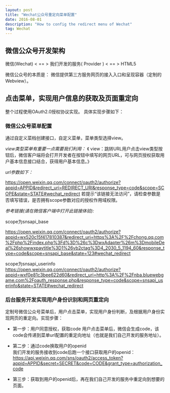 ```yaml
---
layout: post
title: "Wechat公众号重定向菜单配置"
date: 2016-08-01 
description: "How to config the redirect menu of Wechat"
tag: Wechat
---   
```


## 微信公众号开发架构

微信(Wechat) < == > 我们开发的服务( Provider ) < == > HTML5

微信公众号的本质是：
微信提供第三方服务网页的接入入口和呈现容器（定制的Webview）。

## 点击菜单，实现用户信息的获取及页面重定向

整个过程使用OAuth2.0授权协议实现。
具体实现步骤如下：

### 微信公众号菜单配置 

通过自定义菜档创建接口，自定义菜单，菜单类型选择view。

*view类型菜单有重要一点需要我们利用：*
  《 view：跳转URL用户点击view类型按钮后，微信客户端将会打开开发者在按钮中填写的网页URL，可与网页授权获取用户基本信息接口结合，获得用户基本信息。》

  *url参数如下：*

  https://open.weixin.qq.com/connect/oauth2/authorize?appid=APPID&redirect_uri=REDIRECT_URI&response_type=code&scope=SCOPE&state=STATE#wechat_redirect 若提示“该链接无法访问”，请检查参数是否填写错误，是否拥有scope参数对应的授权作用域权限。

  *参考链接(请在微信客户端中打开此链接体验):*

  scope为snsapi_base

  https://open.weixin.qq.com/connect/oauth2/authorize?appid=wx520c15f417810387&redirect_uri=https%3A%2F%2Fchong.qq.com%2Fphp%2Findex.php%3Fd%3D%26c%3DwxAdapter%26m%3DmobileDeal%26showwxpaytitle%3D1%26vb2ctag%3D4_2030_5_1194_60&response_type=code&scope=snsapi_base&state=123#wechat_redirect

  scope为snsapi_userinfo
  https://open.weixin.qq.com/connect/oauth2/authorize?appid=wxf0e81c3bee622d60&redirect_uri=http%3A%2F%2Fnba.bluewebgame.com%2Foauth_response.php&response_type=code&scope=snsapi_userinfo&state=STATE#wechat_redirect

### 后台服务开发实现用户身份识别和网页重定向

定制号微信公众号菜单后，用户点击菜单，实现用户身份判断，及根据用户身份实现网页的重定向。实现步骤：

-  第一步：用户同意授权，获取code
   用户点击菜单后，微信会生成code，该code会传递到菜单url配置的重定向地址（也就是我们自己开发的服务地址）。

- 第二步：通过code换取用户的openid  
   我们开发的服务接收到code后跑一个接口获取用户的openid：
   https://api.weixin.qq.com/sns/oauth2/access_token?appid=APPID&secret=SECRET&code=CODE&grant_type=authorization_code

- 第三步：获取到用户的openid后，再在我们自己开发的服务中重定向到想要的页面。

